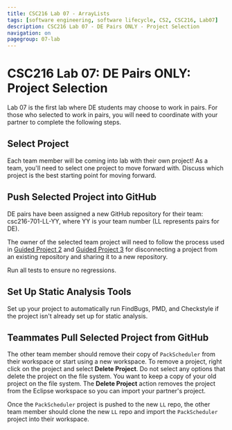 ```yaml
---
title: CSC216 Lab 07 - ArrayLists
tags: [software engineering, software lifecycle, CS2, CSC216, Lab07]
description: CSC216 Lab 07 - DE Pairs ONLY - Project Selection
navigation: on
pagegroup: 07-lab
---
```


# CSC216 Lab 07: DE Pairs ONLY: Project Selection
Lab 07 is the first lab where DE students may choose to work in pairs.  For those who selected to work in pairs, you will need to coordinate with your partner to complete the following steps. 


## Select Project
Each team member will be coming into lab with their own project!  As a team, you'll need to select one project to move forward with. Discuss which project is the best starting point for moving forward. 


## Push Selected Project into GitHub
DE pairs have been assigned a new GitHub repository for their team: csc216-701-LL-YY, where YY is your team number (LL represents pairs for DE).  

The owner of the selected team project will need to follow the process used in [Guided Project 2](../../gp2/gp2-repo) and [Guided Project 3](../../gp3/gp3-repo) for disconnecting a project from an existing repository and sharing it to a new repository.

Run all tests to ensure no regressions.


## Set Up Static Analysis Tools
Set up your project to automatically run FindBugs, PMD, and Checkstyle if the project isn't already set up for static analysis.


## Teammates Pull Selected Project from GitHub
The other team member should remove their copy of `PackScheduler` from their workspace or start using a new workspace.  To remove a project, right click on the project and select **Delete Project**.  Do not select any options that delete the project on the file system.  You want to keep a copy of your old project on the file system.  The **Delete Project** action removes the project from the Eclipse workspace so you can import your partner's project.

Once the `PackScheduler` project is pushed to the new `LL` repo, the other team member should clone the new `LL` repo and import the `PackScheduler` project into their workspace.  
